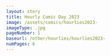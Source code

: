 ```yaml
---
layout: story
title: Hourly Comic Day 2023
image: /assets/comics/hourlies2023-
imageType: .jpg
pageNumber: 1
baseurl: /other/hourlies/hourlies2023-
numPages: 6
---
```

